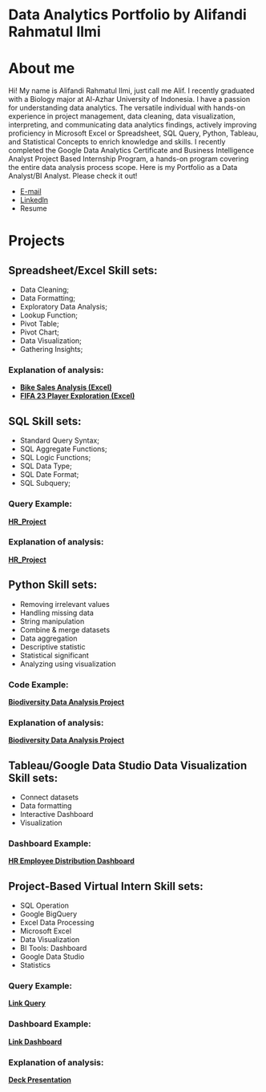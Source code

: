 # Data Analytics Portfolio by Alifandi Rahmatul Ilmi
# About me
Hi! My name is Alifandi Rahmatul Ilmi, just call me Alif. I recently graduated with a Biology major at Al-Azhar University of Indonesia. I have a passion for understanding data analytics. The versatile individual with hands-on experience in project management, data cleaning, data visualization, interpreting, and communicating data analytics findings, actively improving proficiency in Microsoft Excel or Spreadsheet, SQL Query, Python, Tableau, and Statistical Concepts to enrich knowledge and skills. I recently completed the Google Data Analytics Certificate and Business Intelligence Analyst Project Based Internship Program, a hands-on program covering the entire data analysis process scope. Here is my Portfolio as a Data Analyst/BI Analyst. Please check it out!

- [E-mail](ralifandi@gmail.com)
- [Linkedln](www.linkedin.com/in/alifandi-rahmatul)
- Resume

# Projects

## Spreadsheet/Excel Skill sets:
- Data Cleaning;
- Data Formatting;
- Exploratory Data Analysis;
- Lookup Function;
- Pivot Table;
- Pivot Chart;
- Data Visualization;
- Gathering Insights;

### Explanation of analysis: 
- **[Bike Sales Analysis (Excel)](https://al1fandi.github.io/Excel_Project/)**
- **[FIFA 23 Player Exploration (Excel)](https://docs.google.com/presentation/d/1FEn_QKag33MQFHXgURQoOTy_Reb2wMictW4PXCACgYM/edit?usp=sharing)**

## SQL Skill sets:
- Standard Query Syntax;
- SQL Aggregate Functions;
- SQL Logic Functions;
- SQL Data Type;
- SQL Date Format;
- SQL Subquery;

### Query Example: 
**[HR_Project](https://github.com/al1fandi/HR_Project/tree/1e468d5d7b85ea2e370fdc9a8c39f997e17b63a5/query)**

### Explanation of analysis: 
**[HR_Project](https://al1fandi.github.io/HR_Project/)**

## Python Skill sets:
- Removing irrelevant values
- Handling missing data
- String manipulation
- Combine & merge datasets
- Data aggregation
- Descriptive statistic
- Statistical significant
- Analyzing using visualization
  
### Code Example:
**[Biodiversity Data Analysis Project](https://github.com/al1fandi/Biodiversity_Project/blob/3bccf3ed50a5507f9d67683768678daab54e4d43/code/Biodiversity%20Data%20Analysis%20Project.ipynb)**

### Explanation of analysis: 
**[Biodiversity Data Analysis Project](https://al1fandi.github.io/Biodiversity_Project/)**

## Tableau/Google Data Studio Data Visualization Skill sets: 
- Connect datasets
- Data formatting
- Interactive Dashboard
- Visualization

### Dashboard Example: 
**[HR Employee Distribution Dashboard](https://public.tableau.com/shared/ZG5J378ND?:display_count=n&:origin=viz_share_link)**

## Project-Based Virtual Intern Skill sets:
- SQL Operation
- Google BigQuery
- Excel Data Processing
- Microsoft Excel
- Data Visualization
- BI Tools: Dashboard
- Google Data Studio
- Statistics

### Query Example:
**[Link Query](https://console.cloud.google.com/bigquery?sq=1052968422182:961a30948d464c92841075f20bcd27bf)** 
### Dashboard Example: 
**[Link Dashboard](https://lookerstudio.google.com/reporting/b52c344e-a4d7-441c-8879-9b6f9181a8af)**
### Explanation of analysis: 
**[Deck Presentation](https://docs.google.com/presentation/d/1kCSlxKwXU2dSVX8FmsB0-9i32ZEMVmvMVcwTO1OGrqM/edit?usp=sharing)**
